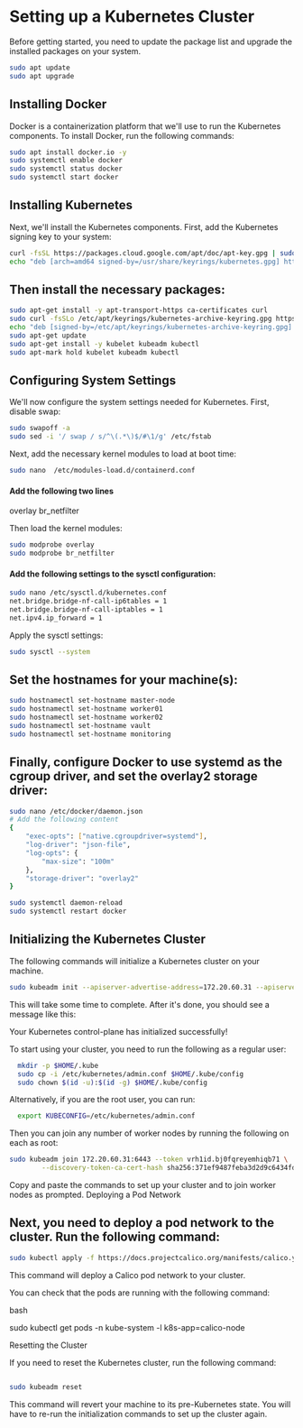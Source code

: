 # Setting up a Kubernetes Cluster


Before getting started, you need to update the package list and upgrade the installed packages on your system.


```bash
sudo apt update
sudo apt upgrade
```

## Installing Docker

Docker is a containerization platform that we'll use to run the Kubernetes components. To install Docker, run the following commands:


```bash
sudo apt install docker.io -y
sudo systemctl enable docker
sudo systemctl status docker
sudo systemctl start docker
```

## Installing Kubernetes

Next, we'll install the Kubernetes components. First, add the Kubernetes signing key to your system:


```bash
curl -fsSL https://packages.cloud.google.com/apt/doc/apt-key.gpg | sudo tee /usr/share/keyrings/kubernetes.gpg
echo "deb [arch=amd64 signed-by=/usr/share/keyrings/kubernetes.gpg] http://apt.kubernetes.io/ kubernetes-xenial main" | sudo tee -a /etc/apt/sources.list
```

## Then install the necessary packages:


```bash
sudo apt-get install -y apt-transport-https ca-certificates curl
sudo curl -fsSLo /etc/apt/keyrings/kubernetes-archive-keyring.gpg https://packages.cloud.google.com/apt/doc/apt-key.gpg
echo "deb [signed-by=/etc/apt/keyrings/kubernetes-archive-keyring.gpg] https://apt.kubernetes.io/ kubernetes-xenial main" | sudo tee /etc/apt/sources.list.d/kubernetes.list
sudo apt-get update
sudo apt-get install -y kubelet kubeadm kubectl
sudo apt-mark hold kubelet kubeadm kubectl
```

## Configuring System Settings

We'll now configure the system settings needed for Kubernetes. First, disable swap:


```bash
sudo swapoff -a
sudo sed -i '/ swap / s/^\(.*\)$/#\1/g' /etc/fstab
```

Next, add the necessary kernel modules to load at boot time:


```bash
sudo nano  /etc/modules-load.d/containerd.conf
```
#### Add the following two lines
overlay
br_netfilter

Then load the kernel modules:


```bash
sudo modprobe overlay
sudo modprobe br_netfilter
```

#### Add the following settings to the sysctl configuration:


```bash
sudo nano /etc/sysctl.d/kubernetes.conf
net.bridge.bridge-nf-call-ip6tables = 1
net.bridge.bridge-nf-call-iptables = 1
net.ipv4.ip_forward = 1
```

Apply the sysctl settings:


```bash
sudo sysctl --system
```

## Set the hostnames for your machine(s):


```bash
sudo hostnamectl set-hostname master-node
sudo hostnamectl set-hostname worker01
sudo hostnamectl set-hostname worker02
sudo hostnamectl set-hostname vault
sudo hostnamectl set-hostname monitoring
```

## Finally, configure Docker to use systemd as the cgroup driver, and set the overlay2 storage driver:


```bash
sudo nano /etc/docker/daemon.json
# Add the following content
{
    "exec-opts": ["native.cgroupdriver=systemd"],
    "log-driver": "json-file",
    "log-opts": {
        "max-size": "100m"
    },
    "storage-driver": "overlay2"
}

sudo systemctl daemon-reload
sudo systemctl restart docker
```

## Initializing the Kubernetes Cluster

The following commands will initialize a Kubernetes cluster on your machine.


```bash
sudo kubeadm init --apiserver-advertise-address=172.20.60.31 --apiserver-bind-port=8080 --pod-network-cidr=10.244.0.0/16
```

This will take some time to complete. After it's done, you should see a message like this:



Your Kubernetes control-plane has initialized successfully!

To start using your cluster, you need to run the following as a regular user:
```bash
  mkdir -p $HOME/.kube
  sudo cp -i /etc/kubernetes/admin.conf $HOME/.kube/config
  sudo chown $(id -u):$(id -g) $HOME/.kube/config
```

Alternatively, if you are the root user, you can run:
```bash
  export KUBECONFIG=/etc/kubernetes/admin.conf
```

Then you can join any number of worker nodes by running the following on each as root:
```bash
sudo kubeadm join 172.20.60.31:6443 --token vrh1id.bj0fqreyemhiqb71 \
        --discovery-token-ca-cert-hash sha256:371ef9487feba3d2d9c6434fdc941ada6c17d50652aac9f56d45f0a68a71ccbc
```

Copy and paste the commands to set up your cluster and to join worker nodes as prompted.
Deploying a Pod Network

## Next, you need to deploy a pod network to the cluster. Run the following command:


```bash
sudo kubectl apply -f https://docs.projectcalico.org/manifests/calico.yaml
```

This command will deploy a Calico pod network to your cluster.

You can check that the pods are running with the following command:

bash

sudo kubectl get pods -n kube-system -l k8s-app=calico-node

Resetting the Cluster

If you need to reset the Kubernetes cluster, run the following command:


```bash

sudo kubeadm reset
```

This command will revert your machine to its pre-Kubernetes state. You will have to re-run the initialization commands to set up the cluster again.
